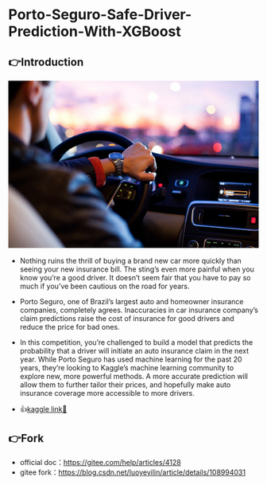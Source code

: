 # Porto-Seguro-Safe-Driver-Prediction-With-XGBoost



## 👉Introduction

<div align=center>
<img src=pic/porto_logo.png width='800' />
</div>

- Nothing ruins the thrill of buying a brand new car more quickly than seeing your new insurance bill. The sting’s even more painful when you know you’re a good driver. It doesn’t seem fair that you have to pay so much if you’ve been cautious on the road for years.

- Porto Seguro, one of Brazil’s largest auto and homeowner insurance companies, completely agrees. Inaccuracies in car insurance company’s claim predictions raise the cost of insurance for good drivers and reduce the price for bad ones.

- In this competition, you’re challenged to build a model that predicts the probability that a driver will initiate an auto insurance claim in the next year. While Porto Seguro has used machine learning for the past 20 years, they’re looking to Kaggle’s machine learning community to explore new, more powerful methods. A more accurate prediction will allow them to further tailor their prices, and hopefully make auto insurance coverage more accessible to more drivers.

- 👍[kaggle link🔗](https://www.kaggle.com/c/porto-seguro-safe-driver-prediction)


## 👉Fork

- official doc：https://gitee.com/help/articles/4128
- gitee fork：https://blog.csdn.net/luoyeyilin/article/details/108994031

